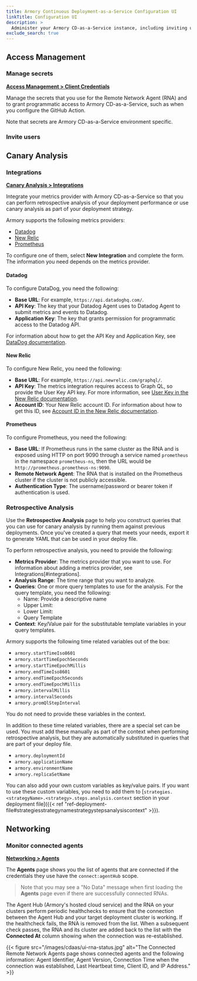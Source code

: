 ```yaml
---
title: Armory Continuous Deployment-as-a-Service Configuration UI
linkTitle: Configuration UI
description: >
  Administer your Armory CD-as-a-Service instance, including inviting users, managing deployment targets, and generating secrets.
exclude_search: true
---
```



## Access Management

### Manage secrets

[**Access Management > Client Credentials**](https://console.cloud.armory.io/configuration/credentials)

Manage the secrets that you use for the Remote Network Agent (RNA) and to grant programmatic access to Armory CD-as-a-Service, such as when you configure the GitHub Action.

Note that secrets are Armory CD-as-a-Service environment specific.

### Invite users



## Canary Analysis

### Integrations

[**Canary Analysis > Integrations**](https://console.cloud.armory.io/canary-analysis/integrations)

Integrate your metrics provider with Armory CD-as-a-Service so that you can perform retrospective analysis of your deployment performance or use canary analysis as part of your deployment strategy.

Armory supports the following metrics providers:

- [Datadog](#datadog)
- [New Relic](#new-relic)
- [Prometheus](#prometheus)

To configure one of them, select **New Integration** and complete the form. The information you need depends on the metrics provider.

#### Datadog

To configure DataDog, you need the following:

- **Base URL**: For example, `https://api.datadoghq.com/`.
- **API Key**: The key that your Datadog Agent uses to Datadog Agent to submit metrics and events to Datadog.
- **Application Key**: The key that grants permission for programmatic access to the Datadog API.

For information about how to get the API Key and Application Key, see [DataDog documentation](https://docs.datadoghq.com/account_management/api-app-keys/).

#### New Relic

To configure New Relic, you need the following:

- **Base URL**: For example, `https://api.newrelic.com/graphql/`.
- **API Key**: The metrics integration requires access to Graph QL, so provide the User Key API key. For more information, see [User Key in the New Relic documentation](https://docs.newrelic.com/docs/apis/accounts-api/new-relic-user-key-api-key/).
- **Account ID**: Your New Relic account ID. For information about how to get this ID, see [Account ID in the New Relic documentation](https://docs.newrelic.com/docs/apis/accounts-api/new-relic-account-id/).

#### Prometheus

To configure Prometheus, you need the following:

- **Base URL**: If Prometheus runs in the same cluster as the RNA and is exposed using HTTP on port 9090 through a service named `prometheus` in the namespace `prometheus-ns`, then the URL would be `http://prometheus.prometheus-ns:9090`.
- **Remote Network Agent**: The RNA that is installed on the Prometheus cluster if the cluster is not publicly accessible.
- **Authentication Type**: The username/password or bearer token if authentication is used.

### Retrospective Analysis

Use the **Retrospective Analysis** page to help you construct queries that you can use for canary analysis by running them against previous deployments. Once you've created a query that meets your needs, export it to generate YAML that can be used in your deploy file.

To perform retrospective analysis, you need to provide the following:

- **Metrics Provider**: The metrics provider that you want to use. For information about adding a metrics provider, see Integrations[#integrations].
- **Analysis Range**: The time range that you want to analyze.
- **Queries**: One or more query templates to use for the analysis. For the query template, you need the following:
   - Name: Provide a descriptive name
   - Upper Limit:
   - Lower Limit:
   - Query Template
- **Context**: Key/Value pair for the substitutable template variables in your query templates.

Armory supports the following time related variables out of the box:

- `armory.startTimeIso8601`
- `armory.startTimeEpochSeconds`
- `armory.startTimeEpochMillis`
- `armory.endTimeIso8601`
- `armory.endTimeEpochSeconds`
- `armory.endTimeEpochMillis`
- `armory.intervalMillis`
- `armory.intervalSeconds`
- `armory.promQlStepInterval`

You do not need to provide these variables in the context.

In addition to these time related variables, there are a special set can be used. You must add these manually as part of the context when performing retrospective analysis, but they are automatically substituted in queries that are part of your deploy file.

- `armory.deploymentId`
- `armory.applicationName`
- `armory.environmentName`
- `armory.replicaSetName`

You can also add your own custom variables as key/value pairs. If you want to use these custom variables, you need to add them to [`strategies.<strategyName>.<strategy>.steps.analysis.context` section in your deployment file]({{< ref "ref-deployment-file#strategiesstrategynamestrategystepsanalysiscontext" >}}).

<!--## Deployment targets

### Add a Kubernetes deployment target

[**Deployment Targets > Kubernetes**](https://console.cloud.armory.io/configuration/accounts/kubernetes)

For a deployment target to be available, you need to add it to Armory CD-as-a-Service.

How you add a deployment target depends on whether or not the Kubernetes cluster is accessible from the public internet. If it is, you add it through the **Configuration UI**, and no additional steps are needed. If it is not, you must first install a Remote Network Agent (RNA) on it and then add it through the **Configuration UI**.

For information about how to add a deployment target, see [Prepare your deployment target]({{< ref "get-started#prepare-your-deployment-target" >}}).
-->
## Networking

### Monitor connected agents

[**Networking > Agents**](https://console.cloud.armory.io/configuration/agents)

The **Agents** page shows you the list of agents that are connected if the credentials they use have the `connect:agentHub` scope.

> Note that you may see a "No Data" message when first loading the **Agents** page even if there are successfully connected RNAs.

The Agent Hub (Armory's hosted cloud service) and the RNA on your clusters perform periodic healthchecks to ensure that the connection between the Agent Hub and your target deployment cluster is working. If the healthcheck fails, the RNA is removed from the list. When a subsequent check passes, the RNA and its cluster are added back to the list with the **Connected At** column showing when the connection was re-established.

{{< figure src="/images/cdaas/ui-rna-status.jpg" alt="The Connected Remote Network Agents page shows connected agents and the following information: Agent Identifier, Agent Version, Connection Time when the connection was established, Last Heartbeat time, Client ID, and IP Address." >}}
